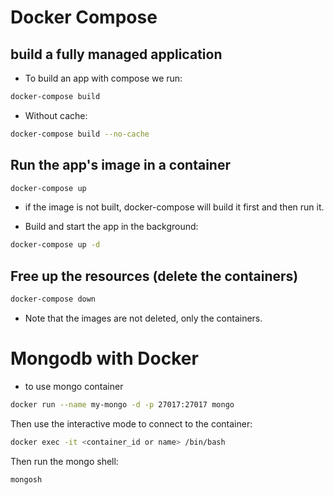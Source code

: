 # Docker Compose

## build a fully managed application
- To build an app with compose we run:
```bash
docker-compose build
```
- Without cache:
```bash
docker-compose build --no-cache
```


## Run the app's image in a container
```bash
docker-compose up
```
- if the image is not built, docker-compose will build it first and then run it.

- Build and start the app in the background:
```bash
docker-compose up -d
```

## Free up the resources (delete the containers)
```bash
docker-compose down
```
- Note that the images are not deleted, only the containers.


# Mongodb with Docker
- to use mongo container 
```bash
docker run --name my-mongo -d -p 27017:27017 mongo
```
Then use the interactive mode to connect to the container:
```bash
docker exec -it <container_id or name> /bin/bash
```
Then run the mongo shell:
```bash
mongosh
```